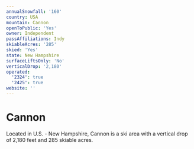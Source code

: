 ```yaml
---
annualSnowfall: '160'
country: USA
mountain: Cannon
openToPublic: 'Yes'
owner: Independent
passAffiliations: Indy
skiableAcres: '285'
skied: 'Yes'
state: New Hampshire
surfaceLiftsOnly: 'No'
verticalDrop: '2,180'
operated:
  '2324': true
  '2425': true
website: ''
---
```



# Cannon

Located in U.S. - New Hampshire, Cannon is a ski area with a vertical drop of 2,180 feet and 285 skiable acres.
